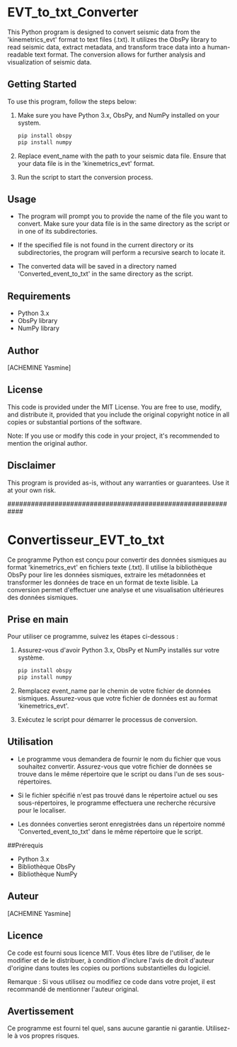 # EVT_to_txt_Converter

This Python program is designed to convert seismic data from the 'kinemetrics_evt' format to text files (.txt). It utilizes the ObsPy library to read seismic data, extract metadata, and transform trace data into a human-readable text format. The conversion allows for further analysis and visualization of seismic data.

## Getting Started

To use this program, follow the steps below:

1. Make sure you have Python 3.x, ObsPy, and NumPy installed on your system.
   ```bash
   pip install obspy
   pip install numpy
2. Replace event_name with the path to your seismic data file. Ensure that your data file is in the 'kinemetrics_evt' format.

3. Run the script to start the conversion process.

## Usage

- The program will prompt you to provide the name of the file you want to convert. Make sure your data file is in the same directory as the script or in one of its subdirectories.

- If the specified file is not found in the current directory or its subdirectories, the program will perform a recursive search to locate it.

- The converted data will be saved in a directory named 'Converted_event_to_txt' in the same directory as the script.

## Requirements

- Python 3.x
- ObsPy library
- NumPy library

## Author

[ACHEMINE Yasmine]

## License

This code is provided under the MIT License. You are free to use, modify, and distribute it, provided that you include the original copyright notice in all copies or substantial portions of the software.

Note: If you use or modify this code in your project, it's recommended to mention the original author.

## Disclaimer

This program is provided as-is, without any warranties or guarantees. Use it at your own risk.

############################################################


# Convertisseur_EVT_to_txt

Ce programme Python est conçu pour convertir des données sismiques au format 'kinemetrics_evt' en fichiers texte (.txt). Il utilise la bibliothèque ObsPy pour lire les données sismiques, extraire les métadonnées et transformer les données de trace en un format de texte lisible. La conversion permet d'effectuer une analyse et une visualisation ultérieures des données sismiques.

## Prise en main

Pour utiliser ce programme, suivez les étapes ci-dessous :

1. Assurez-vous d'avoir Python 3.x, ObsPy et NumPy installés sur votre système.
   ```bash
   pip install obspy
   pip install numpy
2. Remplacez event_name par le chemin de votre fichier de données sismiques. Assurez-vous que votre fichier de données est au format 'kinemetrics_evt'.

3. Exécutez le script pour démarrer le processus de conversion.

## Utilisation

- Le programme vous demandera de fournir le nom du fichier que vous souhaitez convertir. Assurez-vous que votre fichier de données se trouve dans le même répertoire que le script ou dans l'un de ses sous-répertoires.

- Si le fichier spécifié n'est pas trouvé dans le répertoire actuel ou ses sous-répertoires, le programme effectuera une recherche récursive pour le localiser.

- Les données converties seront enregistrées dans un répertoire nommé 'Converted_event_to_txt' dans le même répertoire que le script.

##Prérequis

- Python 3.x
- Bibliothèque ObsPy
- Bibliothèque NumPy

## Auteur

[ACHEMINE Yasmine]

## Licence

Ce code est fourni sous licence MIT. Vous êtes libre de l'utiliser, de le modifier et de le distribuer, à condition d'inclure l'avis de droit d'auteur d'origine dans toutes les copies ou portions substantielles du logiciel.

Remarque : Si vous utilisez ou modifiez ce code dans votre projet, il est recommandé de mentionner l'auteur original.

## Avertissement

Ce programme est fourni tel quel, sans aucune garantie ni garantie. Utilisez-le à vos propres risques.
